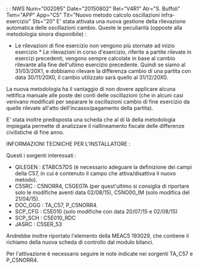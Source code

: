  :  : NWS Num="002095" Date="20150802" Rel="V4R1" Atr="S. Buffoli" Tem="APP" App="C5" Tit="Nuovo metodo calcolo oscillazioni infra-esercizio" Sts="20"
E' stata attivata una nuova gestione della rilevazione automatica delle oscillazioni cambio.
Queste le peculiarità (opposte alla metodologia sinora disponibile) : 

* Le rilevazioni di fine esercizio non vengono più stornate ad inizio esercizio * Le rilevazioni in corso d'esercizio, riferite a partite rilevate in esercizi precedenti, vengono
sempre calcolate in base al cambio rilevante alla fine dell'ultimo esercizio precedente. Quindi se
siamo al 31/03/20X1, e dobbiamo rilevare la differenza cambio di una partita con data 30/11/20X0, il
 cambio utilizzato sarà quello al 31/12/20X0.

La nuova metodologia ha il vantaggio di non dovere applicare alcuna rettifica manuale alle poste dei conti delle oscillazioni (che in alcuni casi venivano modificati per separare le oscillazioni cambio di fine esercizio da quelle rilevate all'atto dell'incasso/pagamento della partita).

E' stata inoltre predisposta una scheda che al di là della metodologia impiegata permette di analizzare il riallineamento fiscale delle differenze civilistiche di fine anno.

INFORMAZIONI TECNICHE PER L'INSTALLATORE : 

Questi i sorgenti interessati : 
* QILEGEN :  £TABC57DS (è necessario adeguare la definizione dei campi della C57, in cui è contenuto
il campo che attiva/disattiva il nuovo metodo).
* C5SRC :  C5NORR4, C5GE07A (per quest'ultimo si consiglia di riportare solo le modifiche aventi data
02/08/15), C5NO00_IM (solo modifica del 21/04/15).
* DOC_OGG :  TA_C57, P_C5NORR4.
* SCP_CFG :  C5E010 (solo modifiche con data 20/07/15 e 02/08/15)
* SCP_SCH :  C5E010_RDC
* JASRC :  C5SER_53

Andrebbe inoltre riportato l'elemento della MEAC5 193029, che contiene il richiamo della nuova scheda di controllo dal modulo bilanci.

Per l'attivazione è necessario seguire le note indicate nei sorgenti TA_C57 e P_C5NORR4.

